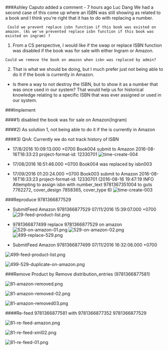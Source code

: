 ###Ashley Caputo added a comment - 7 hours ago
Luc Dang We had a second case of this come up where an ISBN was still showing as related to a book and I think you're right that it has to do with replacing a number.

```
 Could we prevent replace isbn function if this book was existed on amazon. (As we've prevented replace isbn function if this book was existed on ingram) ?
```  

1) From a CS perspective, I would like if the swap or replace ISBN function was disabled if the book was for sale with either Ingram or Amazon.


```
Could we remove the book on amazon when isbn was replaced by admin?
```
2) That is what we should be doing, but I much prefer just not being able to do it if the book is currently in Amazon.

- Is there a way to not destroy the ISBN, but to show it as a number that was once used in our system? That would help us for historical knowledge relating to a specific ISBN that was ever assigned or used in our system.

###Implement

####1) disabled the book was for sale on Amazon(Ingram)


####2) As solution 1, not being able to do it if the is currently in Amazon

####3) QnA: Currently we do not track history of ISBN

- 17/8/2016 10:09:13.000 +0700 Book004 submit to Amazon <PublicationDate>2016-08-16T16:33:23</PublicationDate>
project-format-id: 12330701
![time-create-004](./images/wt4810/time-create-004.png)

- 17/08/2016 16:51:46.000 +0700 Book004 was replaced by isbn003

- 17/09/2016 01:20:24.000 +0700 Book003 submit to Amazon <PublicationDate>2016-08-16T16:33:23</PublicationDate>
project-format-id: 12330701 (2016-08-16 19:47:19 INFO Attempting to assign isbn with number_text 9781367351004 to guts 7762272, cover_design 7858365, cover_type 6)
![time-create-003](./images/wt4810/time-create-003.png)



###Reproduce 9781366877529

- SubmitFeed Amazon 9781366877529 07/11/2016 15:39:07.000 +0700 
![29-feed-product-list.png](./images/wt4810/29-feed-product-list.png)

- 9781366877499 replace 9781366877529 on amazon
![529-on-amazon-01.png](./images/wt4810/529-on-amazon-01.png)
![529-on-amazon-02.png](./images/wt4810/529-on-amazon-02.png)
![499-replace-529.png](./images/wt4810/499-replace-529.png)


- SubmitFeed Amazon 9781366877499 07/11/2016 16:32:06.000 +0700

![499-feed-product-list.png](./images/wt4810/499-feed-product-list.png)

![499-529-duplicate-on-amazon.png](./images/wt4810/499-529-duplicate-on-amazon.png)


###Remove Product by Remove distribution_entries (9781366877581)

![81-amazon-removed.png](./images/wt4810/81-amazon-removed.png)

![81-amazon-removed-02.png](./images/wt4810/81-amazon-removed-02.png)

![81-amazon-removed03.png](./images/wt4810/81-amazon-removed03.png)


####Re-feed 9781366877581 with 9781366877352 9781366877529

![81-re-feed-amazon.png](./images/wt4810/81-re-feed-amazon.png)

![81-re-feed-xml02.png](./images/wt4810/81-re-feed-xml02.png)

![81-re-feed-01.png](./images/wt4810/81-re-feed-01.png)
